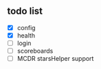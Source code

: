 ## todo list

- [x] config
- [x] health
- [ ] login
- [ ] scoreboards
- [ ] MCDR starsHelper support
